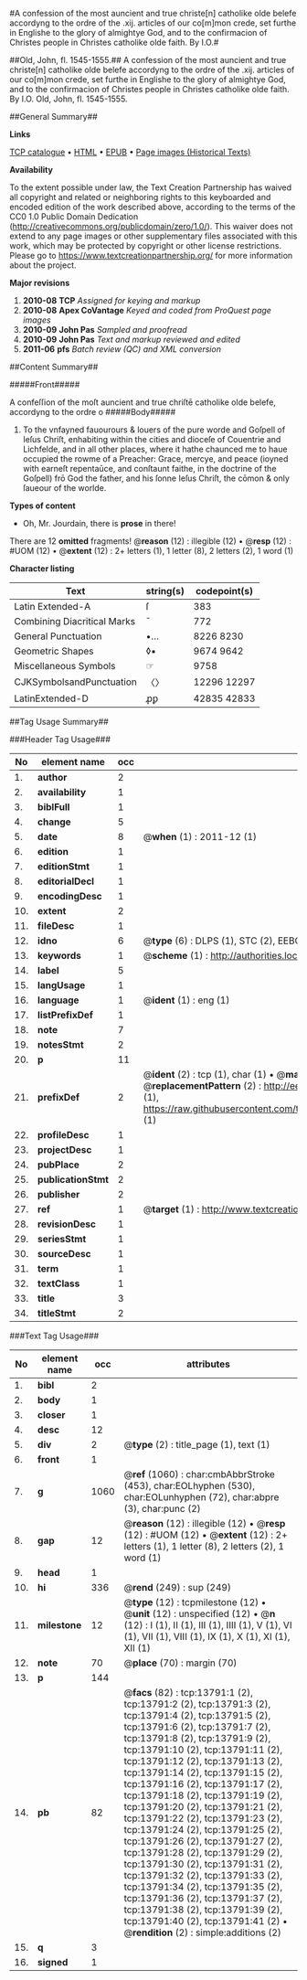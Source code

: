 #A confession of the most auncient and true christe[n] catholike olde belefe accordyng to the ordre of the .xij. articles of our co[m]mon crede, set furthe in Englishe to the glory of almightye God, and to the confirmacion of Christes people in Christes catholike olde faith. By I.O.#

##Old, John, fl. 1545-1555.##
A confession of the most auncient and true christe[n] catholike olde belefe accordyng to the ordre of the .xij. articles of our co[m]mon crede, set furthe in Englishe to the glory of almightye God, and to the confirmacion of Christes people in Christes catholike olde faith. By I.O.
Old, John, fl. 1545-1555.

##General Summary##

**Links**

[TCP catalogue](http://www.ota.ox.ac.uk/tcp/)  • 
[HTML](http://tei.it.ox.ac.uk/tcp/Texts-HTML/free/A08/A08472.html)  • 
[EPUB](http://tei.it.ox.ac.uk/tcp/Texts-EPUB/free/A08/A08472.epub) • 
[Page images (Historical Texts)](https://historicaltexts.jisc.ac.uk/eebo-99848680e)

**Availability**

To the extent possible under law, the Text Creation Partnership has waived all copyright and related or neighboring rights to this keyboarded and encoded edition of the work described above, according to the terms of the CC0 1.0 Public Domain Dedication (http://creativecommons.org/publicdomain/zero/1.0/). This waiver does not extend to any page images or other supplementary files associated with this work, which may be protected by copyright or other license restrictions. Please go to https://www.textcreationpartnership.org/ for more information about the project.

**Major revisions**

1. __2010-08__ __TCP__ *Assigned for keying and markup*
1. __2010-08__ __Apex CoVantage__ *Keyed and coded from ProQuest page images*
1. __2010-09__ __John Pas__ *Sampled and proofread*
1. __2010-09__ __John Pas__ *Text and markup reviewed and edited*
1. __2011-06__ __pfs__ *Batch review (QC) and XML conversion*

##Content Summary##

#####Front#####

A confeſſion of the moſt auncient and true chriſtē catholike olde belefe, accordyng to the ordre o
#####Body#####

1. To the vnfayned fauourours & louers of the pure worde and Goſpell of Ieſus Chriſt, enhabiting within the cities and dioceſe of Couentrie and Lichfelde, and in all other places, where it hathe chaunced me to haue occupied the rowme of a Preacher: Grace, mercye, and peace (ioyned with earneſt repentaūce, and conſtaunt faithe, in the doctrine of the Goſpell) frō God the father, and his ſonne Ieſus Chriſt, the cōmon & only ſaueour of the worlde.

**Types of content**

  * Oh, Mr. Jourdain, there is **prose** in there!

There are 12 **omitted** fragments! 
 @__reason__ (12) : illegible (12)  •  @__resp__ (12) : #UOM (12)  •  @__extent__ (12) : 2+ letters (1), 1 letter (8), 2 letters (2), 1 word (1)

**Character listing**


|Text|string(s)|codepoint(s)|
|---|---|---|
|Latin Extended-A|ſ|383|
|Combining             Diacritical Marks|̄|772|
|General Punctuation|•…|8226 8230|
|Geometric Shapes|◊▪|9674 9642|
|Miscellaneous Symbols|☞|9758|
|CJKSymbolsandPunctuation|〈〉|12296 12297|
|LatinExtended-D|ꝓꝑ|42835 42833|

##Tag Usage Summary##

###Header Tag Usage###

|No|element name|occ|attributes|
|---|---|---|---|
|1.|__author__|2||
|2.|__availability__|1||
|3.|__biblFull__|1||
|4.|__change__|5||
|5.|__date__|8| @__when__ (1) : 2011-12 (1)|
|6.|__edition__|1||
|7.|__editionStmt__|1||
|8.|__editorialDecl__|1||
|9.|__encodingDesc__|1||
|10.|__extent__|2||
|11.|__fileDesc__|1||
|12.|__idno__|6| @__type__ (6) : DLPS (1), STC (2), EEBO-CITATION (1), PROQUEST (1), VID (1)|
|13.|__keywords__|1| @__scheme__ (1) : http://authorities.loc.gov/ (1)|
|14.|__label__|5||
|15.|__langUsage__|1||
|16.|__language__|1| @__ident__ (1) : eng (1)|
|17.|__listPrefixDef__|1||
|18.|__note__|7||
|19.|__notesStmt__|2||
|20.|__p__|11||
|21.|__prefixDef__|2| @__ident__ (2) : tcp (1), char (1)  •  @__matchPattern__ (2) : ([0-9\-]+):([0-9IVX]+) (1), (.+) (1)  •  @__replacementPattern__ (2) : http://eebo.chadwyck.com/downloadtiff?vid=$1&page=$2 (1), https://raw.githubusercontent.com/textcreationpartnership/Texts/master/tcpchars.xml#$1 (1)|
|22.|__profileDesc__|1||
|23.|__projectDesc__|1||
|24.|__pubPlace__|2||
|25.|__publicationStmt__|2||
|26.|__publisher__|2||
|27.|__ref__|1| @__target__ (1) : http://www.textcreationpartnership.org/docs/. (1)|
|28.|__revisionDesc__|1||
|29.|__seriesStmt__|1||
|30.|__sourceDesc__|1||
|31.|__term__|1||
|32.|__textClass__|1||
|33.|__title__|3||
|34.|__titleStmt__|2||


###Text Tag Usage###

|No|element name|occ|attributes|
|---|---|---|---|
|1.|__bibl__|2||
|2.|__body__|1||
|3.|__closer__|1||
|4.|__desc__|12||
|5.|__div__|2| @__type__ (2) : title_page (1), text (1)|
|6.|__front__|1||
|7.|__g__|1060| @__ref__ (1060) : char:cmbAbbrStroke (453), char:EOLhyphen (530), char:EOLunhyphen (72), char:abpre (3), char:punc (2)|
|8.|__gap__|12| @__reason__ (12) : illegible (12)  •  @__resp__ (12) : #UOM (12)  •  @__extent__ (12) : 2+ letters (1), 1 letter (8), 2 letters (2), 1 word (1)|
|9.|__head__|1||
|10.|__hi__|336| @__rend__ (249) : sup (249)|
|11.|__milestone__|12| @__type__ (12) : tcpmilestone (12)  •  @__unit__ (12) : unspecified (12)  •  @__n__ (12) : I (1), II (1), III (1), IIII (1), V (1), VI (1), VII (1), VIII (1), IX (1), X (1), XI (1), XII (1)|
|12.|__note__|70| @__place__ (70) : margin (70)|
|13.|__p__|144||
|14.|__pb__|82| @__facs__ (82) : tcp:13791:1 (2), tcp:13791:2 (2), tcp:13791:3 (2), tcp:13791:4 (2), tcp:13791:5 (2), tcp:13791:6 (2), tcp:13791:7 (2), tcp:13791:8 (2), tcp:13791:9 (2), tcp:13791:10 (2), tcp:13791:11 (2), tcp:13791:12 (2), tcp:13791:13 (2), tcp:13791:14 (2), tcp:13791:15 (2), tcp:13791:16 (2), tcp:13791:17 (2), tcp:13791:18 (2), tcp:13791:19 (2), tcp:13791:20 (2), tcp:13791:21 (2), tcp:13791:22 (2), tcp:13791:23 (2), tcp:13791:24 (2), tcp:13791:25 (2), tcp:13791:26 (2), tcp:13791:27 (2), tcp:13791:28 (2), tcp:13791:29 (2), tcp:13791:30 (2), tcp:13791:31 (2), tcp:13791:32 (2), tcp:13791:33 (2), tcp:13791:34 (2), tcp:13791:35 (2), tcp:13791:36 (2), tcp:13791:37 (2), tcp:13791:38 (2), tcp:13791:39 (2), tcp:13791:40 (2), tcp:13791:41 (2)  •  @__rendition__ (2) : simple:additions (2)|
|15.|__q__|3||
|16.|__signed__|1||
